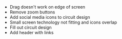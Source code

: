 - Drag doesn't work on edge of screen
- Remove zoom buttons
- Add social media icons to circuit design
- Small screen technology not fitting and icons overlap
- Fill out circuit design 
- Add header with links
